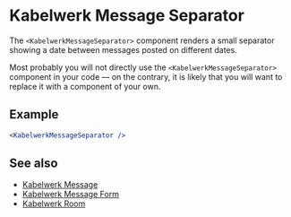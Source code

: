# Kabelwerk Message Separator

The `<KabelwerkMessageSeparator>` component renders a small separator showing a date between messages posted on different dates.

Most probably you will not directly use the `<KabelwerkMessageSeparator>` component in your code — on the contrary, it is likely that you will want to replace it with a component of your own.

## Example

```jsx
<KabelwerkMessageSeparator />
```

## See also

- [Kabelwerk Message](./KabelwerkMessage.md)
- [Kabelwerk Message Form](./KabelwerkMessageForm.md)
- [Kabelwerk Room](./KabelwerkRoom.md)
